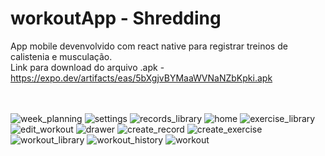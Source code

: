 # workoutApp - Shredding
App mobile devenvolvido com react native para registrar treinos de calistenia e musculação. </br>
Link para download do arquivo .apk - https://expo.dev/artifacts/eas/5bXgjvBYMaaWVNaNZbKpki.apk
</br></br></br>

![week_planning](https://github.com/eleazy/workoutApp/assets/37671310/b165597c-2c3a-4d95-a6a2-81807871e10e)
![settings](https://github.com/eleazy/workoutApp/assets/37671310/394f040f-0089-4e2d-9e2a-5b079b7632b8)
![records_library](https://github.com/eleazy/workoutApp/assets/37671310/a3e18369-ad47-47d9-8e34-cdd99bba6e18)
![home](https://github.com/eleazy/workoutApp/assets/37671310/5d9168ba-96c4-4ece-a1de-099751f9d49b)
![exercise_library](https://github.com/eleazy/workoutApp/assets/37671310/8ef7e9ca-1742-4972-9532-2d62af6f521e)
![edit_workout](https://github.com/eleazy/workoutApp/assets/37671310/432f4295-a12c-4958-81c2-5a56b0cc2d7e)
![drawer](https://github.com/eleazy/workoutApp/assets/37671310/87dfd0e6-9c10-468d-8442-d0a8bbac9144)
![create_record](https://github.com/eleazy/workoutApp/assets/37671310/0e57c64a-c487-4ce8-99b4-0a9e1abb8f63)
![create_exercise](https://github.com/eleazy/workoutApp/assets/37671310/334b877f-9053-40b2-aaec-ab2d2519f5ee)
![workout_library](https://github.com/eleazy/workoutApp/assets/37671310/bd09dd2a-dc45-4d33-8cff-4c1ec7724cb1)
![workout_history](https://github.com/eleazy/workoutApp/assets/37671310/c01385c3-f932-4780-935c-68ecdb02b3d2)
![workout](https://github.com/eleazy/workoutApp/assets/37671310/25f91da0-39ea-4caa-820e-e93915ca0ec3)
